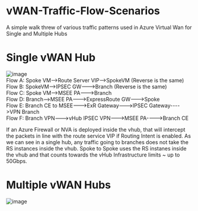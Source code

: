 # vWAN-Traffic-Flow-Scenarios
A simple walk threw of various traffic patterns used in Azure Virtual Wan for Single and Multiple Hubs
<br>
# Single vWAN Hub
![image](https://github.com/adtork/vWAN-Traffic-Flow-Scenarios/assets/55964102/3f08fd91-7411-48bd-b383-7436994add12)
<br>
Flow A: Spoke VM-->Route Server VIP-->SpokeVM (Reverse is the same)
<br>
Flow B: SpokeVM-->IPSEC GW--->Branch (Reverse is the same)
<br>
Flow C: Spoke VM-->MSEE PA--->Branch
<Br>
Flow D: Branch-->MSEE PA--->ExpressRoute GW--->Spoke
<Br>
Flow E: Branch CE to MSEE--->ExR Gateway--->IPSEC Gateway---->VPN Branch
<br>
Flow F: Branch VPN--->vHub IPSEC VPN--->MSEE PA---->Branch CE

If an Azure Firewall or NVA is deployed inside the vhub, that will intercept the packets in line with the route service VIP if Routing Intent is enabled. As we can see in a single hub, any traffic going to branches does not take the RS instances inside the vhub. Spoke to Spoke uses the RS instanes inside the vhub and that counts towards the vHub Infrastructure limits ~ up to 50Gbps.

# Multiple vWAN Hubs

![image](https://github.com/adtork/vWAN-Traffic-Flow-Scenarios/assets/55964102/552db9bb-71d2-4028-80db-17686462d66f)

